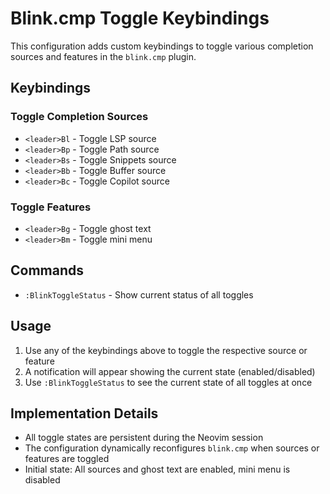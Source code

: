 # Blink.cmp Toggle Keybindings

This configuration adds custom keybindings to toggle various completion sources and features in the `blink.cmp` plugin.

## Keybindings

### Toggle Completion Sources
- `<leader>Bl` - Toggle LSP source
- `<leader>Bp` - Toggle Path source  
- `<leader>Bs` - Toggle Snippets source
- `<leader>Bb` - Toggle Buffer source
- `<leader>Bc` - Toggle Copilot source

### Toggle Features
- `<leader>Bg` - Toggle ghost text
- `<leader>Bm` - Toggle mini menu

## Commands

- `:BlinkToggleStatus` - Show current status of all toggles

## Usage

1. Use any of the keybindings above to toggle the respective source or feature
2. A notification will appear showing the current state (enabled/disabled)
3. Use `:BlinkToggleStatus` to see the current state of all toggles at once

## Implementation Details

- All toggle states are persistent during the Neovim session
- The configuration dynamically reconfigures `blink.cmp` when sources or features are toggled
- Initial state: All sources and ghost text are enabled, mini menu is disabled